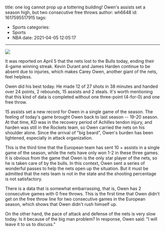 title: one log cannot prop up a tottering building! Owen's assists set a season high, but two consecutive free throws
author: wh6648
id: 1617595517915
tags: 
- Sports
categories: 
- Sports
- NBA
date: 2021-04-05 12:05:17
---
![](https://p2.itc.cn/images01/20210405/0bc80a98c0c74892aebe6d7498dd4192.jpeg)


It was reported on April 5 that the nets lost to the Bulls today, ending their 4-game winning streak. Kevin Durant and James Harden continue to be absent due to injuries, which makes Carey Owen, another giant of the nets, feel helpless.

Owen did his best today. He made 12 of 27 shots in 38 minutes and handed over 24 points, 2 rebounds, 15 assists and 2 steals. It's worth mentioning that this kind of data is completed without one three-point (4-for-0) and one free throw.

15 assists set a new record for Owen in a single game of the season. The feeling of today's game brought Owen back to last season -- 19-20 season. At that time, KD was in the recovery period of Achilles tendon injury, and harden was still in the Rockets team, so Owen carried the nets on his shoulder alone. Since the arrival of "big beard", Owen's burden has been lightened, especially in attack organization.

This is the third time that the European team has sent 10 + assists in a single game of the season, while the nets have only won 1-2 in these three games. It is obvious from the game that Owen is the only star player of the nets, so he is taken care of by the bulls. In this context, Owen sent a series of wonderful passes to help the nets open up the situation. But it must be admitted that the nets team is not in the state and the shooting percentage is not satisfactory.

There is a data that is somewhat embarrassing, that is, Owen has 2 consecutive games with 0 free throws. This is the first time that Owen didn't get on the free throw line for two consecutive games in the European season, which shows that Owen didn't rush himself up.

On the other hand, the pace of attack and defense of the nets is very slow today. Is it because of the big man problem? In response, Owen said: "I will leave it to us to discuss."

